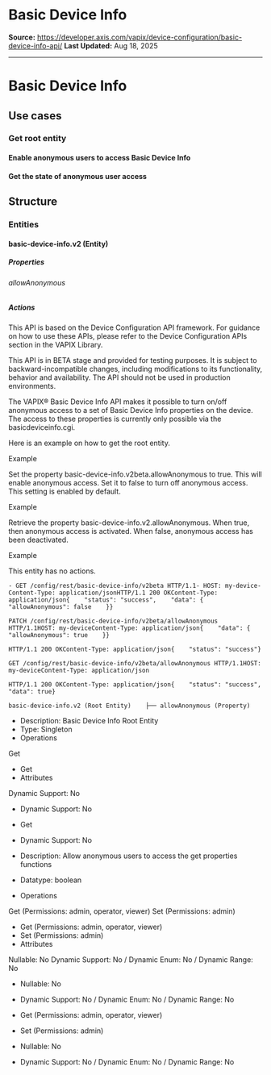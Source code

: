 # Basic Device Info

**Source:** https://developer.axis.com/vapix/device-configuration/basic-device-info-api/
**Last Updated:** Aug 18, 2025

---

# Basic Device Info

## Use cases​

### Get root entity​

#### Enable anonymous users to access Basic Device Info​

#### Get the state of anonymous user access​

## Structure​

### Entities​

#### basic-device-info.v2 (Entity)​

##### Properties​

###### allowAnonymous​

##### Actions​

This API is based on the Device Configuration API framework. For guidance on how to use these APIs, please refer to the Device Configuration APIs section in the VAPIX Library.

This API is in BETA stage and provided for testing purposes. It is subject to backward-incompatible changes, including modifications to its functionality, behavior and availability. The API should not be used in production environments.

The VAPIX® Basic Device Info API makes it possible to turn on/off anonymous access to a set of Basic Device Info properties on the device.
The access to these properties is currently only possible via the basicdeviceinfo.cgi.

Here is an example on how to get the root entity.

Example

Set the property basic-device-info.v2beta.allowAnonymous to true. This will enable anonymous access. Set it to false to turn off anonymous access. This setting is enabled by default.

Example

Retrieve the property basic-device-info.v2.allowAnonymous. When true, then anonymous access is activated. When false, anonymous access has been deactivated.

Example

This entity has no actions.

```
- GET /config/rest/basic-device-info/v2beta HTTP/1.1- HOST: my-device- Content-Type: application/jsonHTTP/1.1 200 OKContent-Type: application/json{    "status": "success",    "data": {        "allowAnonymous": false    }}
```

```
PATCH /config/rest/basic-device-info/v2beta/allowAnonymous HTTP/1.1HOST: my-deviceContent-Type: application/json{    "data": {        "allowAnonymous": true    }}
```

```
HTTP/1.1 200 OKContent-Type: application/json{    "status": "success"}
```

```
GET /config/rest/basic-device-info/v2beta/allowAnonymous HTTP/1.1HOST: my-deviceContent-Type: application/json
```

```
HTTP/1.1 200 OKContent-Type: application/json{    "status": "success",    "data": true}
```

```
basic-device-info.v2 (Root Entity)    ├── allowAnonymous (Property)
```

- Description: Basic Device Info Root Entity
- Type: Singleton
- Operations

Get
- Get
- Attributes

Dynamic Support: No
- Dynamic Support: No

- Get

- Dynamic Support: No

- Description: Allow anonymous users to access the get properties functions
- Datatype: boolean
- Operations

Get (Permissions: admin, operator, viewer)
Set (Permissions: admin)
- Get (Permissions: admin, operator, viewer)
- Set (Permissions: admin)
- Attributes

Nullable: No
Dynamic Support: No / Dynamic Enum: No / Dynamic Range: No
- Nullable: No
- Dynamic Support: No / Dynamic Enum: No / Dynamic Range: No

- Get (Permissions: admin, operator, viewer)
- Set (Permissions: admin)

- Nullable: No
- Dynamic Support: No / Dynamic Enum: No / Dynamic Range: No


